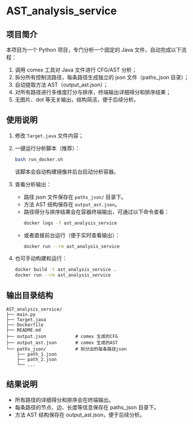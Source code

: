 # AST_analysis_service

## 项目简介

本项目为一个 Python 项目，专门分析一个固定的 Java 文件，自动完成以下流程：

1. 调用 comex 工具对 Java 文件进行 CFG/AST 分析；
2. 拆分所有控制流路径，每条路径生成独立的 json 文件（paths_json 目录）；
3. 自动提取方法 AST（output_ast.json）；
4. 对所有路径进行多维度打分与排序，终端输出详细得分和排序结果；
5. 无图片、dot 等无关输出，结构简洁，便于后续分析。

## 使用说明

1. 修改 `Target.java` 文件内容；
2. 一键运行分析脚本（推荐）：

   ```bash
   bash run_docker.sh
   ```

   该脚本会自动构建镜像并后台启动分析容器。

3. 查看分析输出：

   - 路径 json 文件保存在 `paths_json/` 目录下。
   - 方法 AST 结构保存在 `output_ast.json`。
   - 路径得分与排序结果会在容器终端输出，可通过以下命令查看：
     ```bash
     docker logs -f ast_analysis_service
     ```
   - 或者直接前台运行（便于实时查看输出）：
     ```bash
     docker run --rm ast_analysis_service
     ```

4. 也可手动构建和运行：
   ```bash
   docker build -t ast_analysis_service .
   docker run --rm ast_analysis_service
   ```

## 输出目录结构

```
AST_analysis_service/
├── main.py
├── Target.java
├── Dockerfile
├── README.md
├── output.json           # comex 生成的CFG
├── output_ast.json       # comex 生成的AST
└── paths_json/           # 拆分出的每条路径json
    ├── path_1.json
    ├── path_2.json
    └── ...
```

## 结果说明

- 所有路径的详细得分和排序会在终端输出。
- 每条路径的节点、边、长度等信息保存在 paths_json 目录下。
- 方法 AST 结构保存在 output_ast.json，便于后续分析。
